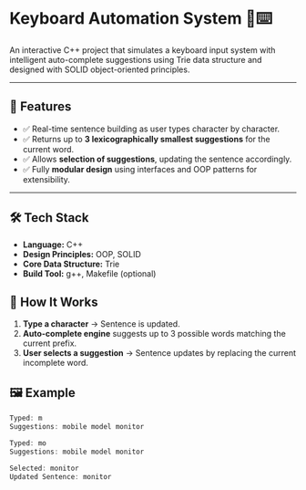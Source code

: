 # Keyboard Automation System 🧠⌨️

An interactive C++ project that simulates a keyboard input system with intelligent auto-complete suggestions using Trie data structure and designed with SOLID object-oriented principles.

---

## 🚀 Features

- ✅ Real-time sentence building as user types character by character.
- ✅ Returns up to **3 lexicographically smallest suggestions** for the current word.
- ✅ Allows **selection of suggestions**, updating the sentence accordingly.
- ✅ Fully **modular design** using interfaces and OOP patterns for extensibility.

---

## 🛠️ Tech Stack

- **Language:** C++  
- **Design Principles:** OOP, SOLID  
- **Core Data Structure:** Trie  
- **Build Tool:** g++, Makefile (optional)

## 🧪 How It Works

1. **Type a character** → Sentence is updated.
2. **Auto-complete engine** suggests up to 3 possible words matching the current prefix.
3. **User selects a suggestion** → Sentence updates by replacing the current incomplete word.


## 🖼️ Example

```cpp
Typed: m
Suggestions: mobile model monitor

Typed: mo
Suggestions: mobile model monitor

Selected: monitor
Updated Sentence: monitor 